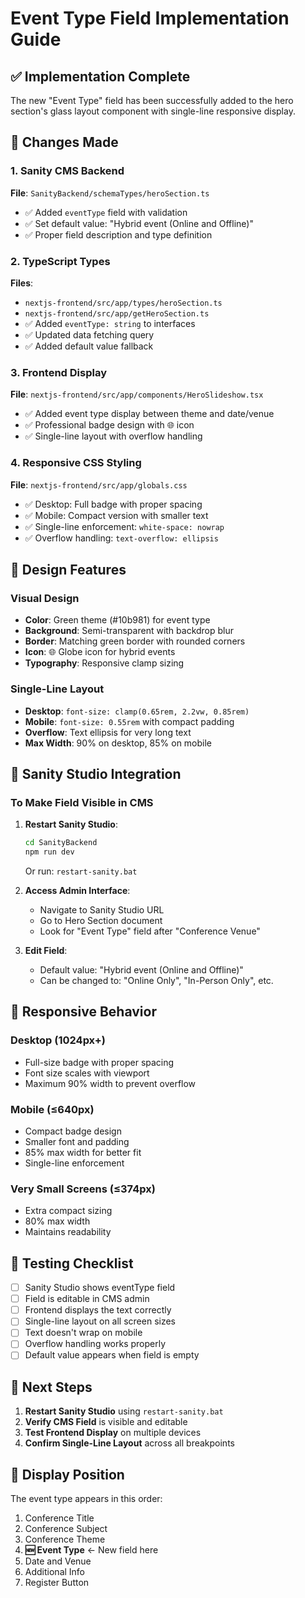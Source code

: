 # Event Type Field Implementation Guide

## ✅ **Implementation Complete**

The new "Event Type" field has been successfully added to the hero section's glass layout component with single-line responsive display.

## 🔧 **Changes Made**

### **1. Sanity CMS Backend**
**File**: `SanityBackend/schemaTypes/heroSection.ts`
- ✅ Added `eventType` field with validation
- ✅ Set default value: "Hybrid event (Online and Offline)"
- ✅ Proper field description and type definition

### **2. TypeScript Types**
**Files**: 
- `nextjs-frontend/src/app/types/heroSection.ts`
- `nextjs-frontend/src/app/getHeroSection.ts`
- ✅ Added `eventType: string` to interfaces
- ✅ Updated data fetching query
- ✅ Added default value fallback

### **3. Frontend Display**
**File**: `nextjs-frontend/src/app/components/HeroSlideshow.tsx`
- ✅ Added event type display between theme and date/venue
- ✅ Professional badge design with 🌐 icon
- ✅ Single-line layout with overflow handling

### **4. Responsive CSS Styling**
**File**: `nextjs-frontend/src/app/globals.css`
- ✅ Desktop: Full badge with proper spacing
- ✅ Mobile: Compact version with smaller text
- ✅ Single-line enforcement: `white-space: nowrap`
- ✅ Overflow handling: `text-overflow: ellipsis`

## 🎨 **Design Features**

### **Visual Design**
- **Color**: Green theme (#10b981) for event type
- **Background**: Semi-transparent with backdrop blur
- **Border**: Matching green border with rounded corners
- **Icon**: 🌐 Globe icon for hybrid events
- **Typography**: Responsive clamp sizing

### **Single-Line Layout**
- **Desktop**: `font-size: clamp(0.65rem, 2.2vw, 0.85rem)`
- **Mobile**: `font-size: 0.55rem` with compact padding
- **Overflow**: Text ellipsis for very long text
- **Max Width**: 90% on desktop, 85% on mobile

## 🔄 **Sanity Studio Integration**

### **To Make Field Visible in CMS**
1. **Restart Sanity Studio**:
   ```bash
   cd SanityBackend
   npm run dev
   ```
   Or run: `restart-sanity.bat`

2. **Access Admin Interface**:
   - Navigate to Sanity Studio URL
   - Go to Hero Section document
   - Look for "Event Type" field after "Conference Venue"

3. **Edit Field**:
   - Default value: "Hybrid event (Online and Offline)"
   - Can be changed to: "Online Only", "In-Person Only", etc.

## 📱 **Responsive Behavior**

### **Desktop (1024px+)**
- Full-size badge with proper spacing
- Font size scales with viewport
- Maximum 90% width to prevent overflow

### **Mobile (≤640px)**
- Compact badge design
- Smaller font and padding
- 85% max width for better fit
- Single-line enforcement

### **Very Small Screens (≤374px)**
- Extra compact sizing
- 80% max width
- Maintains readability

## 🧪 **Testing Checklist**

- [ ] Sanity Studio shows eventType field
- [ ] Field is editable in CMS admin
- [ ] Frontend displays the text correctly
- [ ] Single-line layout on all screen sizes
- [ ] Text doesn't wrap on mobile
- [ ] Overflow handling works properly
- [ ] Default value appears when field is empty

## 🚀 **Next Steps**

1. **Restart Sanity Studio** using `restart-sanity.bat`
2. **Verify CMS Field** is visible and editable
3. **Test Frontend Display** on multiple devices
4. **Confirm Single-Line Layout** across all breakpoints

## 📍 **Display Position**

The event type appears in this order:
1. Conference Title
2. Conference Subject  
3. Conference Theme
4. **🆕 Event Type** ← New field here
5. Date and Venue
6. Additional Info
7. Register Button

